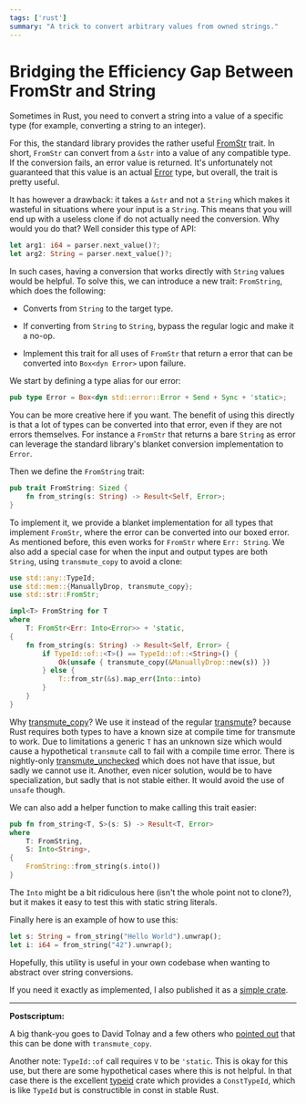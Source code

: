 ```yaml
---
tags: ['rust']
summary: "A trick to convert arbitrary values from owned strings."
---
```


# Bridging the Efficiency Gap Between FromStr and String

Sometimes in Rust, you need to convert a string into a value of a specific
type (for example, converting a string to an integer).

For this, the standard library provides the rather useful [FromStr](https://doc.rust-lang.org/std/str/trait.FromStr.html) trait.  In
short, `FromStr` can convert from a `&str` into a value of any compatible
type.  If the conversion fails, an error value is returned.  It's
unfortunately not guaranteed that this value is an actual [Error](https://doc.rust-lang.org/std/error/trait.Error.html) type, but
overall, the trait is pretty useful.

It has however a drawback: it takes a `&str` and not a
`String` which makes it wasteful in situations where your input is a
`String`.  This means that you will end up with a useless clone if do not
actually need the conversion.  Why would you do that?  Well consider this
type of API:

```rust
let arg1: i64 = parser.next_value()?;
let arg2: String = parser.next_value()?;
```

In such cases, having a conversion that works directly with `String` values
would be helpful.  To solve this, we can introduce a new trait: `FromString`,
which does the following:

- Converts from `String` to the target type.

- If converting from `String` to `String`, bypass the regular logic and make it a no-op.

- Implement this trait for all uses of `FromStr` that return a error that
can be converted into `Box<dyn Error>` upon failure.

We start by defining a type alias for our error:

```rust
pub type Error = Box<dyn std::error::Error + Send + Sync + 'static>;
```

You can be more creative here if you want.  The benefit of using this
directly is that a lot of types can be converted into that error, even if
they are not errors themselves.  For instance a `FromStr` that returns a
bare `String` as error can leverage the standard library's blanket
conversion implementation to `Error`.

Then we define the `FromString` trait:

```rust
pub trait FromString: Sized {
    fn from_string(s: String) -> Result<Self, Error>;
}
```

To implement it, we provide a blanket implementation for all types that
implement `FromStr`, where the error can be converted into our boxed
error.  As mentioned before, this even works for `FromStr` where `Err:
String`.  We also add a special case for when the input and output types
are both `String`, using `transmute_copy` to avoid a clone:

```rust
use std::any::TypeId;
use std::mem::{ManuallyDrop, transmute_copy};
use std::str::FromStr;

impl<T> FromString for T
where
    T: FromStr<Err: Into<Error>> + 'static,
{
    fn from_string(s: String) -> Result<Self, Error> {
        if TypeId::of::<T>() == TypeId::of::<String>() {
            Ok(unsafe { transmute_copy(&ManuallyDrop::new(s)) })
        } else {
            T::from_str(&s).map_err(Into::into)
        }
    }
}
```

Why [transmute_copy](https://doc.rust-lang.org/std/mem/fn.transmute_copy.html)?  We use it
instead of the regular [transmute](https://doc.rust-lang.org/std/mem/fn.transmute.html)?  because Rust
requires both types to have a known size at compile time for transmute to
work.  Due to limitations a generic `T` has an unknown size which would
cause a hypothetical `transmute` call to fail with a compile time error.
There is nightly-only [transmute_unchecked](https://doc.rust-lang.org/std/intrinsics/fn.transmute_unchecked.html)
which does not have that issue, but sadly we cannot use it.  Another, even
nicer solution, would be to have specialization, but sadly that is not
stable either.  It would avoid the use of `unsafe` though.

We can also add a helper function to make calling this trait easier:

```rust
pub fn from_string<T, S>(s: S) -> Result<T, Error>
where
    T: FromString,
    S: Into<String>,
{
    FromString::from_string(s.into())
}
```

The `Into` might be a bit ridiculous here (isn't the whole point not to
clone?), but it makes it easy to test this with static string literals.

Finally here is an example of how to use this:

```rust
let s: String = from_string("Hello World").unwrap();
let i: i64 = from_string("42").unwrap();
```

Hopefully, this utility is useful in your own codebase when wanting to
abstract over string conversions.

If you need it exactly as implemented, I also published it as a [simple
crate](https://crates.io/crates/from-string).

---

**Postscriptum:**

A big thank-you goes to David Tolnay and a few others who [pointed out](https://x.com/davidtolnay/status/1903888625802322195) that this can be
done with `transmute_copy`.

Another note: `TypeId::of` call requires `V` to be `'static`.  This is
okay for this use, but there are some hypothetical cases where this is not
helpful.  In that case there is the excellent [typeid](https://crates.io/crates/typeid) crate which provides a `ConstTypeId`,
which is like `TypeId` but is constructible in const in stable Rust.
